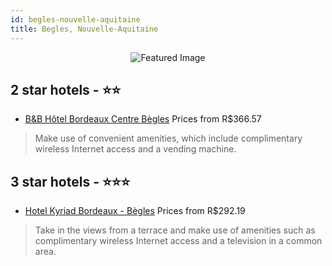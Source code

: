```yaml
---
id: begles-nouvelle-aquitaine
title: Begles, Nouvelle-Aquitaine
---
```


<center><img src="https://i.travelapi.com/hotels/12000000/11840000/11837000/11836911/8c04489e_z.jpg" alt="Featured Image" /></center>


##  2 star hotels - ⭐️⭐️

-    [B&B Hôtel Bordeaux Centre Bègles](https://us.hurb.com/hotels/begles/b-b-hotel-bordeaux-centre-begles-JNP-JP212835?cmp=18055) Prices from R$366.57
   > Make use of convenient amenities, which include complimentary wireless Internet access and a vending machine.

##  3 star hotels - ⭐️⭐️⭐️

-    [Hotel Kyriad Bordeaux - Bègles](https://us.hurb.com/hotels/begles/hotel-kyriad-bordeaux-begles-JNP-JP845078?cmp=18055) Prices from R$292.19
   > Take in the views from a terrace and make use of amenities such as complimentary wireless Internet access and a television in a common area.
